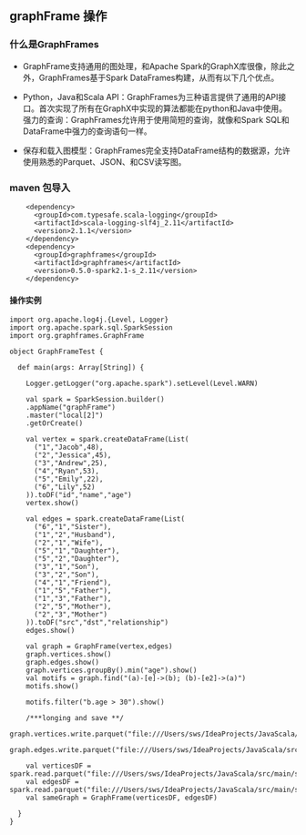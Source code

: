 ## graphFrame 操作
### 什么是GraphFrames

- GraphFrame支持通用的图处理，和Apache Spark的GraphX库很像，除此之外，GraphFrames基于Spark DataFrames构建，从而有以下几个优点。

- Python，Java和Scala API：GraphFrames为三种语言提供了通用的API接口。首次实现了所有在GraphX中实现的算法都能在python和Java中使用。
强力的查询：GraphFrames允许用于使用简短的查询，就像和Spark SQL和DataFrame中强力的查询语句一样。

- 保存和载入图模型：GraphFrames完全支持DataFrame结构的数据源，允许使用熟悉的Parquet、JSON、和CSV读写图。

### maven 包导入
```
    <dependency>
      <groupId>com.typesafe.scala-logging</groupId>
      <artifactId>scala-logging-slf4j_2.11</artifactId>
      <version>2.1.1</version>
    </dependency>
    <dependency>
      <groupId>graphframes</groupId>
      <artifactId>graphframes</artifactId>
      <version>0.5.0-spark2.1-s_2.11</version>
    </dependency>
```
#### 操作实例
```
import org.apache.log4j.{Level, Logger}
import org.apache.spark.sql.SparkSession
import org.graphframes.GraphFrame

object GraphFrameTest {

  def main(args: Array[String]) {

    Logger.getLogger("org.apache.spark").setLevel(Level.WARN)

    val spark = SparkSession.builder()
    .appName("graphFrame")
    .master("local[2]")
    .getOrCreate()

    val vertex = spark.createDataFrame(List(
      ("1","Jacob",48),
      ("2","Jessica",45),
      ("3","Andrew",25),
      ("4","Ryan",53),
      ("5","Emily",22),
      ("6","Lily",52)
    )).toDF("id","name","age")
    vertex.show()

    val edges = spark.createDataFrame(List(
      ("6","1","Sister"),
      ("1","2","Husband"),
      ("2","1","Wife"),
      ("5","1","Daughter"),
      ("5","2","Daughter"),
      ("3","1","Son"),
      ("3","2","Son"),
      ("4","1","Friend"),
      ("1","5","Father"),
      ("1","3","Father"),
      ("2","5","Mother"),
      ("2","3","Mother")
    )).toDF("src","dst","relationship")
    edges.show()

    val graph = GraphFrame(vertex,edges)
    graph.vertices.show()
    graph.edges.show()
    graph.vertices.groupBy().min("age").show()
    val motifs = graph.find("(a)-[e]->(b); (b)-[e2]->(a)")
    motifs.show()

    motifs.filter("b.age > 30").show()

    /***longing and save **/
    graph.vertices.write.parquet("file:///Users/sws/IdeaProjects/JavaScala/src/main/scala/Data/vertices")
    graph.edges.write.parquet("file:///Users/sws/IdeaProjects/JavaScala/src/main/scala/Data/edges")

    val verticesDF = spark.read.parquet("file:///Users/sws/IdeaProjects/JavaScala/src/main/scala/Data/vertices")
    val edgesDF = spark.read.parquet("file:///Users/sws/IdeaProjects/JavaScala/src/main/scala/Data/edges")
    val sameGraph = GraphFrame(verticesDF, edgesDF)

  }
}
```
